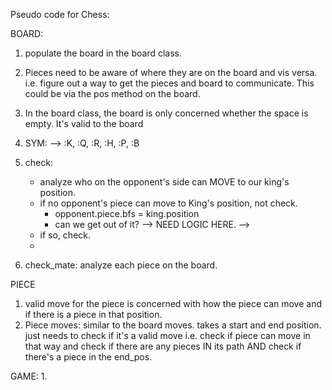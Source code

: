 Pseudo code for Chess:

BOARD:
1. populate the board in the board class.
2. Pieces need to be aware of where they are on the board and vis versa.
    i.e. figure out a way to get the pieces and board to communicate. 
    This could be via the pos method on the board.
3. In the board class, the board is only concerned whether the space is empty. It's valid to the board
4. SYM: --> :K, :Q, :R, :H, :P, :B


4. check: 
    - analyze who on the opponent's side can MOVE to our king's position. 
    - if no opponent's piece can move to King's position, not check.
        - opponent.piece.bfs = king.position
        - can we get out of it? --> NEED LOGIC HERE. -->  
    - if so, check. 
    - 

5. check_mate:
    analyze each piece on the board.


PIECE
1. valid move for the piece is concerned with how the piece can move and if there is a piece in that position.
2. Piece moves: similar to the board moves. takes a start and end position. just needs to check if it's a valid move
    i.e. check if piece can move in that way and check if there are any pieces IN its path
    AND check if there's a piece in the end_pos.


GAME:
1. 
